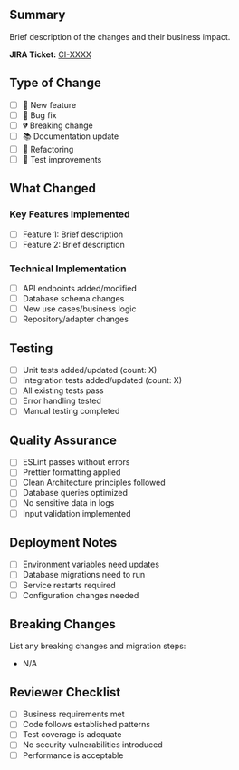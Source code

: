 ## Summary
Brief description of the changes and their business impact.

**JIRA Ticket:** [CI-XXXX](https://blott.atlassian.net/browse/CI-XXXX)

## Type of Change
- [ ] 🚀 New feature 
- [ ] 🐛 Bug fix 
- [ ] 💔 Breaking change 
- [ ] 📚 Documentation update
- [ ] 🔧 Refactoring
- [ ] 🧪 Test improvements

## What Changed

### Key Features Implemented
- [ ] Feature 1: Brief description
- [ ] Feature 2: Brief description

### Technical Implementation
- [ ] API endpoints added/modified
- [ ] Database schema changes
- [ ] New use cases/business logic
- [ ] Repository/adapter changes

## Testing
- [ ] Unit tests added/updated (count: X)
- [ ] Integration tests added/updated (count: X) 
- [ ] All existing tests pass
- [ ] Error handling tested
- [ ] Manual testing completed

## Quality Assurance
- [ ] ESLint passes without errors
- [ ] Prettier formatting applied
- [ ] Clean Architecture principles followed
- [ ] Database queries optimized
- [ ] No sensitive data in logs
- [ ] Input validation implemented

## Deployment Notes
- [ ] Environment variables need updates
- [ ] Database migrations need to run
- [ ] Service restarts required
- [ ] Configuration changes needed

## Breaking Changes
List any breaking changes and migration steps:
- N/A

## Reviewer Checklist
- [ ] Business requirements met
- [ ] Code follows established patterns
- [ ] Test coverage is adequate
- [ ] No security vulnerabilities introduced
- [ ] Performance is acceptable
